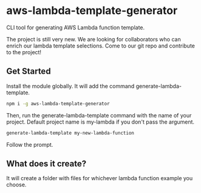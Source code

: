 # aws-lambda-template-generator

CLI tool for generating AWS Lambda function template.

The project is still very new. We are looking for collaborators who can enrich our lambda template selections. Come to our git repo and contribute to the project!

## Get Started

Install the module globally. It will add the command generate-lambda-template.

```bash
npm i -g aws-lambda-template-generator
```

Then, run the generate-lambda-template command with the name of your project. Default project name is my-lambda if you don't pass the argument.

```bash
generate-lambda-template my-new-lambda-function
```

Follow the prompt.

## What does it create?

It will create a folder with files for whichever lambda function example you choose.
